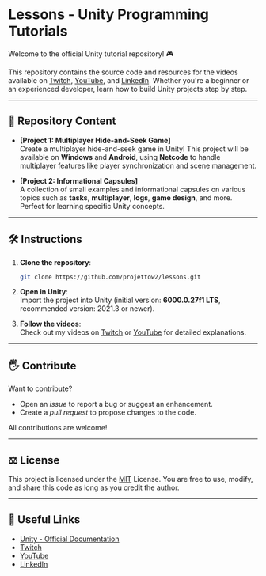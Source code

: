 
# Lessons - Unity Programming Tutorials

Welcome to the official Unity tutorial repository! 🎮

This repository contains the source code and resources for the videos available on [Twitch](https://www.twitch.tv/bigbadpat_), [YouTube](https://www.youtube.com/channel/UCi63xlDlU_Fa-hB_JR4NYXQ), and [LinkedIn](https://www.linkedin.com/in/patrick-patenaude-55868a108/). Whether you're a beginner or an experienced developer, learn how to build Unity projects step by step.

---

## 📂 Repository Content

- **[Project 1: Multiplayer Hide-and-Seek Game]**  
  Create a multiplayer hide-and-seek game in Unity! This project will be available on **Windows** and **Android**, using **Netcode** to handle multiplayer features like player synchronization and scene management.

- **[Project 2: Informational Capsules]**  
  A collection of small examples and informational capsules on various topics such as **tasks**, **multiplayer**, **logs**, **game design**, and more. Perfect for learning specific Unity concepts.

---

## 🛠️ Instructions

1. **Clone the repository**:  
   ```bash
   git clone https://github.com/projettow2/lessons.git
   ```

2. **Open in Unity**:  
   Import the project into Unity (initial version: **6000.0.27f1 LTS**, recommended version: 2021.3 or newer).

3. **Follow the videos**:  
   Check out my videos on [Twitch](https://www.twitch.tv/bigbadpat_) or [YouTube](https://www.youtube.com/channel/UCi63xlDlU_Fa-hB_JR4NYXQ) for detailed explanations.

---

## 🖐️ Contribute

Want to contribute?  
- Open an *issue* to report a bug or suggest an enhancement.
- Create a *pull request* to propose changes to the code.

All contributions are welcome!

---

## ⚖️ License

This project is licensed under the [MIT](LICENSE) License. You are free to use, modify, and share this code as long as you credit the author.

---

## 🔗 Useful Links

- [Unity - Official Documentation](https://docs.unity3d.com)  
- [Twitch](https://www.twitch.tv/bigbadpat_)  
- [YouTube](https://www.youtube.com/channel/UCi63xlDlU_Fa-hB_JR4NYXQ)  
- [LinkedIn](https://www.linkedin.com/in/patrick-patenaude-55868a108/)
